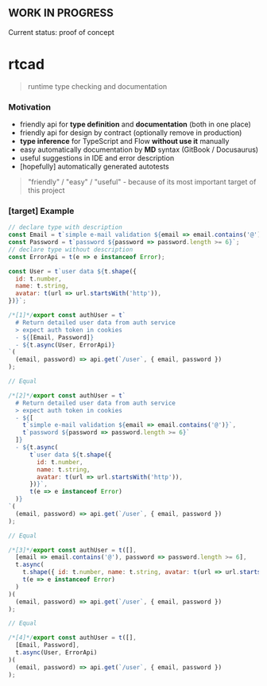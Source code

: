 ## WORK IN PROGRESS

Current status: proof of concept

# rtcad
> runtime type checking and documentation

### Motivation

- friendly api for **type definition** and **documentation** (both in one place)
- friendly api for design by contract (optionally remove in production)
- **type inference** for TypeScript and Flow **without use it** manually
- easy automatically documentation by **MD** syntax (GitBook / Docusaurus)
- useful suggestions in IDE and error description
- [hopefully] automatically generated autotests

> "friendly" / "easy" / "useful" - because of its most important target of this project

### [target] Example

```javascript
// declare type with description
const Email = t`simple e-mail validation ${email => email.contains('@')}`;
const Password = t`password ${password => password.length >= 6}`;
// declare type without description
const ErrorApi = t(e => e instanceof Error);

const User = t`user data ${t.shape({
  id: t.number,
  name: t.string,
  avatar: t(url => url.startsWith('http')),
})}`;

/*[1]*/export const authUser = t`
  # Return detailed user data from auth service
  > expect auth token in cookies
  - ${[Email, Password]}
  - ${t.async(User, ErrorApi)}
`(
  (email, password) => api.get(`/user`, { email, password })
);

// Equal

/*[2]*/export const authUser = t`
  # Return detailed user data from auth service
  > expect auth token in cookies
  - ${[
    t`simple e-mail validation ${email => email.contains('@')}`,
    t`password ${password => password.length >= 6}`
  ]}
  - ${t.async(
      t`user data ${t.shape({
        id: t.number,
        name: t.string,
        avatar: t(url => url.startsWith('http')),
      })}`,
      t(e => e instanceof Error)
  )}
`(
  (email, password) => api.get(`/user`, { email, password })
);

// Equal

/*[3]*/export const authUser = t([],
  [email => email.contains('@'), password => password.length >= 6],
  t.async(
    t.shape({ id: t.number, name: t.string, avatar: t(url => url.startsWith('http')) }),
    t(e => e instanceof Error)
  )
)(
  (email, password) => api.get(`/user`, { email, password })
);

// Equal

/*[4]*/export const authUser = t([],
  [Email, Password],
  t.async(User, ErrorApi)
)(
  (email, password) => api.get(`/user`, { email, password })
);
```

<!--
TODO:
* study
    * http://usejsdoc.org 
      > https://code-examples.net/ru/docs/jsdoc
    * https://en.wikipedia.org/wiki/Design_by_contract
* write needed functionality on a road map
    * description syntax
      > MD (reason - convert to gitbook)
    * checks native types
    * checks user types (+ API for that)
    * API for literals range
    * IDE extensions for tips
    * documentation generator
    * codemon for convert JSDoc to rtcad
    * write autotests core
    * write autotests UI-manager
    * ...
-->
